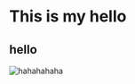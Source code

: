 # This is my hello

## hello
![hahahahaha](https://user-images.githubusercontent.com/7541839/198858829-19374d4d-6761-4fa0-a7ee-0c0ba175f049.png)

